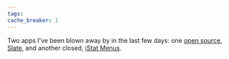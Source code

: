 ```yaml
---
tags: 
cache_breaker: 1
---
```


Two apps I've been blown away by in the last few days: one [open source](/wiki/open_source), [Slate](/wiki/Slate), and another closed, [iStat Menus](/wiki/iStat_Menus).
